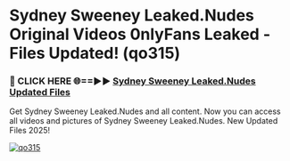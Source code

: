# Sydney Sweeney Leaked.Nudes Original Videos 0nlyFans Leaked - Files Updated! (qo315)

<h3>🔴 CLICK HERE 🌐==►► <a href="https://tinyurl.com/5h6xmrr3" rel="nofollow">Sydney Sweeney Leaked.Nudes Updated Files</a></h3>

Get Sydney Sweeney Leaked.Nudes and all content. Now you can access all videos and pictures of Sydney Sweeney Leaked.Nudes. New Updated Files 2025!

[![qo315](https://i.imgur.com/KVD873Z.gif)](https://tinyurl.com/5h6xmrr3)
